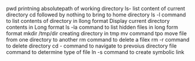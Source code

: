 pwd printning absolutepath of working directory
ls- list content of current directory
cd followed by nothing to bring to home directory
ls -l command to list contents of directory in llong format
Display current directory contents in  Long format 
ls -la command to list hidden files in long form format
mkdir /tmp/dir creating directory in tmp 
mv command tpo move file from one directory to another
rm command to delete a filex
rm -r command to delete directory
cd - command to navigate to prevoius directory
file command to determine type of file
ln -s command to create symbolic link